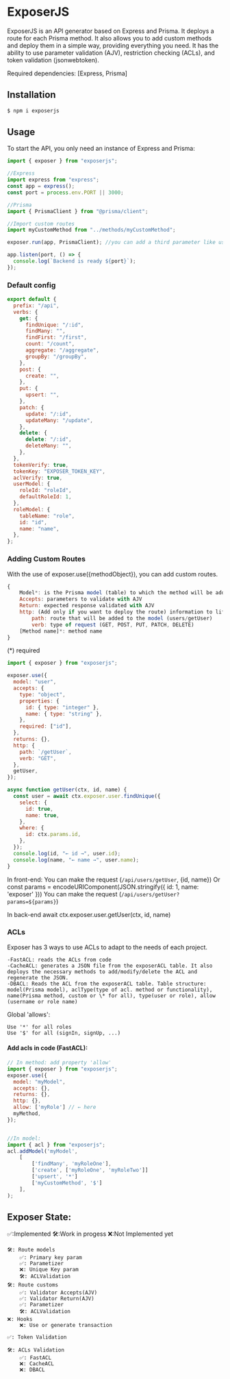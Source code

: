 # ExposerJS

ExposerJS is an API generator based on Express and Prisma. It deploys a route for each Prisma method.
It also allows you to add custom methods and deploy them in a simple way, providing everything you need.
It has the ability to use parameter validation (AJV), restriction checking (ACLs), and token validation (jsonwebtoken).

Required dependencies: [Express, Prisma]

## Installation

```bash
$ npm i exposerjs
```

## Usage

To start the API, you only need an instance of Express and Prisma:

```js
import { exposer } from "exposerjs";

//Express
import express from "express";
const app = express();
const port = process.env.PORT || 3000;

//Prisma
import { PrismaClient } from "@prisma/client";

//Import custom routes
import myCustomMethod from "../methods/myCustomMethod";

exposer.run(app, PrismaClient); //you can add a third parameter like user configs

app.listen(port, () => {
  console.log(`Backend is ready ${port}`);
});
```

### Default config

```js
export default {
  prefix: "/api",
  verbs: {
    get: {
      findUnique: "/:id",
      findMany: "",
      findFirst: "/first",
      count: "/count",
      aggregate: "/aggregate",
      groupBy: "/groupBy",
    },
    post: {
      create: "",
    },
    put: {
      upsert: "",
    },
    patch: {
      update: "/:id",
      updateMany: "/update",
    },
    delete: {
      delete: "/:id",
      deleteMany: "",
    },
  },
  tokenVerify: true,
  tokenKey: "EXPOSER_TOKEN_KEY",
  aclVerify: true,
  userModel: {
    roleId: "roleId",
    defaultRoleId: 1,
  },
  roleModel: {
    tableName: "role",
    id: "id",
    name: "name",
  },
};
```

### Adding Custom Routes

With the use of exposer.use({methodObject}), you can add custom routes.

```js
{
    Model*: is the Prisma model (table) to which the method will be added.
    Accepts: parameters to validate with AJV
    Return: expected response validated with AJV
    http: (Add only if you want to deploy the route) information to lift the route.
        path: route that will be added to the model (users/getUser)
        verb: type of request (GET, POST, PUT, PATCH, DELETE)
    [Method name]*: method name
}
```

(\*) required

```js
import { exposer } from "exposerjs";

exposer.use({
  model: "user",
  accepts: {
    type: "object",
    properties: {
      id: { type: "integer" },
      name: { type: "string" },
    },
    required: ["id"],
  },
  returns: {},
  http: {
    path: `/getUser`,
    verb: "GET",
  },
  getUser,
});

async function getUser(ctx, id, name) {
  const user = await ctx.exposer.user.findUnique({
    select: {
      id: true,
      name: true,
    },
    where: {
      id: ctx.params.id,
    },
  });
  console.log(id, "← id →", user.id);
  console.log(name, "← name →", user.name);
}
```

In front-end:
You can make the request (`/api/users/getUser`, {id, name})
Or
const params = encodeURIComponent(JSON.stringify({ id: 1, name: 'exposer' }))
You can make the request (`/api/users/getUser?params=${params}`)

In back-end
await ctx.exposer.user.getUser(ctx, id, name)

### ACLs

Exposer has 3 ways to use ACLs to adapt to the needs of each project.

```
-FastACL: reads the ACLs from code
-CacheACL: generates a JSON file from the exposerACL table. It also deploys the necessary methods to add/modify/delete the ACL and regenerate the JSON.
-DBACL: Reads the ACL from the exposerACL table. Table structure: model(Prisma model), aclType(type of acl. method or functionality), name(Prisma method, custom or \* for all), type(user or role), allow (username or role name)
```

Global 'allows':

```text
Use '*' for all roles
Use '$' for all (signIn, signUp, ...)
```

#### Add acls in code (FastACL):

```js
// In method: add property 'allow'
import { exposer } from "exposerjs";
exposer.use({
  model: "myModel",
  accepts: {},
  returns: {},
  http: {},
  allow: ['myRole'] // ← here
  myMethod,
});


//In model:
import { acl } from "exposerjs";
acl.addModel('myModel',
    [
        ['findMany', 'myRoleOne'],
        ['create', ['myRoleOne', 'myRoleTwo']]
        ['upsert', '*']
        ['myCustomMethod', '$']
    ],
);

```

## Exposer State:

✅:Implemented 🛠️:Work in progess ❌:Not Implemented yet

```
🛠️: Route models
    ✅: Primary key param
    ✅: Parametizer
    ❌: Unique Key param
    🛠️: ACLValidation
🛠️: Route customs
    ✅: Validator Accepts(AJV)
    ✅: Validator Return(AJV)
    ✅: Parametizer
    🛠️: ACLValidation
❌: Hooks
    ❌: Use or generate transaction

✅: Token Validation

🛠️: ACLs Validation
    ✅: FastACL
    ❌: CacheACL
    ❌: DBACL

```
